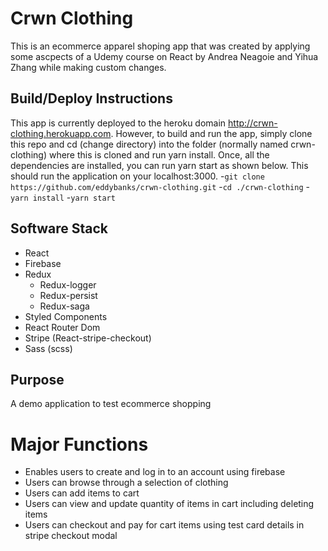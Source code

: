 # Crwn Clothing

This is an ecommerce apparel shoping app that was created by applying some ascpects of a Udemy course on React by Andrea Neagoie and Yihua Zhang while making custom changes.

## Build/Deploy Instructions

This app is currently deployed to the heroku domain http://crwn-clothing.herokuapp.com. However, to build and run the app, simply clone this repo and cd (change directory) into the folder (normally named crwn-clothing) where this is cloned and run yarn install.
Once, all the dependencies are installed, you can run yarn start as shown below. This should run the application on your localhost:3000.
-`git clone https://github.com/eddybanks/crwn-clothing.git`
-`cd ./crwn-clothing`
-`yarn install`
-`yarn start`

## Software Stack
- React
- Firebase
- Redux
  - Redux-logger
  - Redux-persist
  - Redux-saga
- Styled Components
- React Router Dom
- Stripe (React-stripe-checkout)
- Sass (scss)

## Purpose
A demo application to test ecommerce shopping

# Major Functions
- Enables users to create and log in to an account using firebase
- Users can browse through a selection of clothing
- Users can add items to cart
- Users can view and update quantity of items in cart including deleting items
- Users can checkout and pay for cart items using test card details in stripe checkout modal



